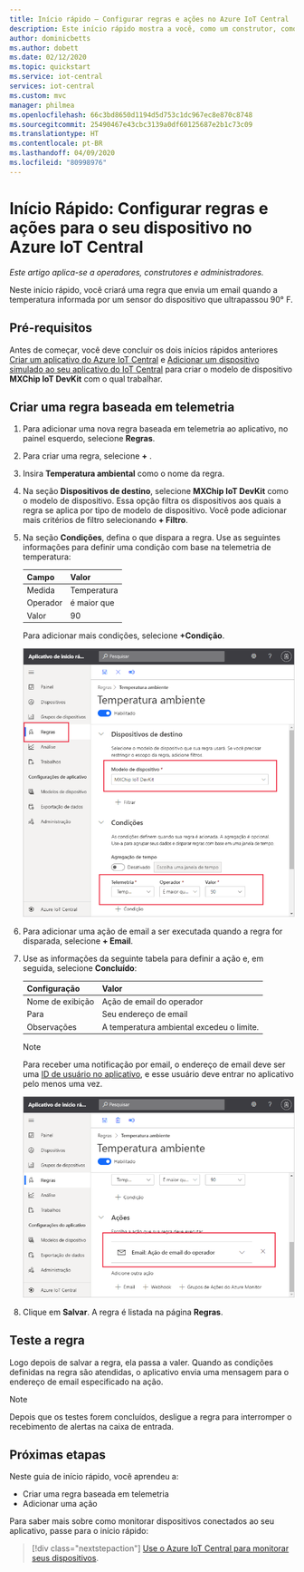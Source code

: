 ```yaml
---
title: Início rápido – Configurar regras e ações no Azure IoT Central
description: Este início rápido mostra a você, como um construtor, como configurar regras e ações baseadas em telemetria em seu aplicativo do Azure IoT Central.
author: dominicbetts
ms.author: dobett
ms.date: 02/12/2020
ms.topic: quickstart
ms.service: iot-central
services: iot-central
ms.custom: mvc
manager: philmea
ms.openlocfilehash: 66c3bd8650d1194d5d753c1dc967ec8e870c8748
ms.sourcegitcommit: 25490467e43cbc3139a0df60125687e2b1c73c09
ms.translationtype: HT
ms.contentlocale: pt-BR
ms.lasthandoff: 04/09/2020
ms.locfileid: "80998976"
---
```

# <a name="quickstart-configure-rules-and-actions-for-your-device-in-azure-iot-central"></a>Início Rápido: Configurar regras e ações para o seu dispositivo no Azure IoT Central

*Este artigo aplica-se a operadores, construtores e administradores.*

Neste início rápido, você criará uma regra que envia um email quando a temperatura informada por um sensor do dispositivo que ultrapassou 90&deg; F.

## <a name="prerequisites"></a>Pré-requisitos

Antes de começar, você deve concluir os dois inícios rápidos anteriores [Criar um aplicativo do Azure IoT Central](./quick-deploy-iot-central.md) e [Adicionar um dispositivo simulado ao seu aplicativo do IoT Central](./quick-create-simulated-device.md) para criar o modelo de dispositivo **MXChip IoT DevKit** com o qual trabalhar.

## <a name="create-a-telemetry-based-rule"></a>Criar uma regra baseada em telemetria

1. Para adicionar uma nova regra baseada em telemetria ao aplicativo, no painel esquerdo, selecione **Regras**.

1. Para criar uma regra, selecione **+** .

1. Insira **Temperatura ambiental** como o nome da regra.

1. Na seção **Dispositivos de destino**, selecione **MXChip IoT DevKit** como o modelo de dispositivo. Essa opção filtra os dispositivos aos quais a regra se aplica por tipo de modelo de dispositivo. Você pode adicionar mais critérios de filtro selecionando **+ Filtro**.

1. Na seção **Condições**, defina o que dispara a regra. Use as seguintes informações para definir uma condição com base na telemetria de temperatura:

    | Campo        | Valor            |
    | ------------ | ---------------- |
    | Medida  | Temperatura      |
    | Operador     | é maior que  |
    | Valor        | 90               |

    Para adicionar mais condições, selecione **+Condição**.

    ![Criar uma condição de regra](./media/quick-configure-rules/condition.png)

1. Para adicionar uma ação de email a ser executada quando a regra for disparada, selecione **+ Email**.

1. Use as informações da seguinte tabela para definir a ação e, em seguida, selecione **Concluído**:

    | Configuração   | Valor                                             |
    | --------- | ------------------------------------------------- |
    | Nome de exibição | Ação de email do operador                          |
    | Para        | Seu endereço de email                                |
    | Observações     | A temperatura ambiental excedeu o limite. |

    > [!NOTE]
    > Para receber uma notificação por email, o endereço de email deve ser uma [ID de usuário no aplicativo](howto-administer.md), e esse usuário deve entrar no aplicativo pelo menos uma vez.

    ![Criar uma ação de regra](./media/quick-configure-rules/action.png)

1. Clique em **Salvar**. A regra é listada na página **Regras**.

## <a name="test-the-rule"></a>Teste a regra

Logo depois de salvar a regra, ela passa a valer. Quando as condições definidas na regra são atendidas, o aplicativo envia uma mensagem para o endereço de email especificado na ação.

> [!NOTE]
> Depois que os testes forem concluídos, desligue a regra para interromper o recebimento de alertas na caixa de entrada.

## <a name="next-steps"></a>Próximas etapas

Neste guia de início rápido, você aprendeu a:

* Criar uma regra baseada em telemetria
* Adicionar uma ação

Para saber mais sobre como monitorar dispositivos conectados ao seu aplicativo, passe para o início rápido:

> [!div class="nextstepaction"]
> [Use o Azure IoT Central para monitorar seus dispositivos](quick-monitor-devices.md).
